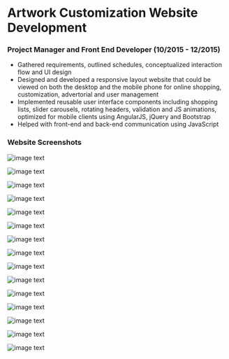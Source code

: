 # Artwork Customization Website Development 
### Project Manager and Front End Developer (10/2015 - 12/2015)
* Gathered requirements, outlined schedules, conceptualized interaction flow and UI design
* Designed and developed a responsive layout website that could be viewed on both the desktop and the mobile phone
for online shopping, customization, advertorial and user management
* Implemented reusable user interface components including shopping lists, slider carousels, rotating headers, validation
and JS animations, optimized for mobile clients using AngularJS, jQuery and Bootstrap
* Helped with front-end and back-end communication using JavaScript

### Website Screenshots
![image text](https://github.com/MoonOnTheWay/Artwork-Customization-Website/blob/master/screenshots/Home.png)

![image text](https://github.com/MoonOnTheWay/Artwork-Customization-Website/blob/master/screenshots/Home2.png)

![image text](https://github.com/MoonOnTheWay/Artwork-Customization-Website/blob/master/screenshots/Home3.png)

![image text](https://github.com/MoonOnTheWay/Artwork-Customization-Website/blob/master/screenshots/a.png)

![image text](https://github.com/MoonOnTheWay/Artwork-Customization-Website/blob/master/screenshots/b.png)

![image text](https://github.com/MoonOnTheWay/Artwork-Customization-Website/blob/master/screenshots/c.png)

![image text](https://github.com/MoonOnTheWay/Artwork-Customization-Website/blob/master/screenshots/Artist_Home.png)

![image text](https://github.com/MoonOnTheWay/Artwork-Customization-Website/blob/master/screenshots/d.png)

![image text](https://github.com/MoonOnTheWay/Artwork-Customization-Website/blob/master/screenshots/e.png)

![image text](https://github.com/MoonOnTheWay/Artwork-Customization-Website/blob/master/screenshots/h.png)

![image text](https://github.com/MoonOnTheWay/Artwork-Customization-Website/blob/master/screenshots/i.png)

![image text](https://github.com/MoonOnTheWay/Artwork-Customization-Website/blob/master/screenshots/Editor_Login.png)

![image text](https://github.com/MoonOnTheWay/Artwork-Customization-Website/blob/master/screenshots/Editor_Edit.png)

![image text](https://github.com/MoonOnTheWay/Artwork-Customization-Website/blob/master/screenshots/Editor_Edit2.png)

![image text](https://github.com/MoonOnTheWay/Artwork-Customization-Website/blob/master/screenshots/Editor_Edit3.png)


